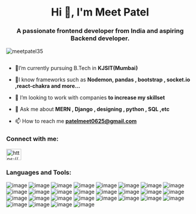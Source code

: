 <h1 align="center">Hi 👋, I'm Meet Patel</h1>
<h3 align="center">A passionate frontend developer from India and aspiring Backend developer.</h3>

<p align="left"> <img src="https://komarev.com/ghpvc/?username=meetpatel35&label=Profile%20views&color=0e75b6&style=flat" alt="meetpatel35" /> </p>

<p align="left"> <a href="https://twitter.com/" target="blank"><img src="https://img.shields.io/twitter/follow/?logo=twitter&style=for-the-badge" alt="" /></a> </p>

- 📖I’m currently pursuing B.Tech in **KJSIT(Mumbai)**

- 🔖I know frameworks such as **Nodemon, pandas , bootstrap , socket.io ,react-chakra and more...**

- 🔭 I’m looking to work with companies **to increase my skillset**

- 💬 Ask me about **MERN , Django , designing , python , SQL ,etc**

- 📫 How to reach me **patelmeet0625@gmail.com**

<h3 align="left">Connect with me:</h3>
<p align="left">
<a href="https://linkedin.com/in/https://www.linkedin.com/in/meet-patel-0a9ba825a" target="blank"><img align="center" src="https://raw.githubusercontent.com/rahuldkjain/github-profile-readme-generator/master/src/images/icons/Social/linked-in-alt.svg" alt="https://www.linkedin.com/in/meet-patel-0a9ba825a" height="30" width="40" /></a>
</p>

<h3 align="left">Languages and Tools:</h3>

![image](https://github.com/YashLoriya02/YashLoriya02/assets/143203752/2190be2d-18d6-49f7-95e1-adb80ec363ca) 
  ![image](https://github.com/YashLoriya02/YashLoriya02/assets/143203752/01572bb3-2b59-49c6-a2e5-e5ed02b452fd)
  ![image](https://github.com/YashLoriya02/YashLoriya02/assets/143203752/e1c178fa-524c-4cb5-a858-6a7700013924)
  ![image](https://github.com/YashLoriya02/YashLoriya02/assets/143203752/865139ef-0e15-4a63-834f-156c2fbfe4ac)
  ![image](https://github.com/YashLoriya02/YashLoriya02/assets/143203752/e8a48dc8-350d-4dc2-93ee-5ff49b4991ad)
  ![image](https://github.com/YashLoriya02/YashLoriya02/assets/143203752/7105e7e0-626f-4551-9387-703bc61f5659)
  ![image](https://github.com/YashLoriya02/YashLoriya02/assets/143203752/cae5c369-85e0-4416-932b-2abf73e98f8c)
  ![image](https://github.com/YashLoriya02/YashLoriya02/assets/143203752/5f576d2a-3d19-45d1-84e6-a954988cfa65)
  ![image](https://github.com/YashLoriya02/YashLoriya02/assets/143203752/0baed8d1-2516-4033-9b94-78df08fe096d)
  ![image](https://github.com/YashLoriya02/YashLoriya02/assets/143203752/e2643438-3934-449f-8519-342291670501)
  ![image](https://github.com/YashLoriya02/YashLoriya02/assets/143203752/4e8c9b99-842c-4b9f-a69b-1f6aa1c2fceb)
  ![image](https://github.com/YashLoriya02/YashLoriya02/assets/143203752/6c796ffb-90ac-405d-8164-75ad78905e28)
  ![image](https://github.com/YashLoriya02/YashLoriya02/assets/143203752/2461585e-3a1a-4e20-9f81-7c57bdde748d)
  ![image](https://github.com/YashLoriya02/YashLoriya02/assets/143203752/0c85d0cd-869f-459e-afc5-2ded579c4653)
  ![image](https://github.com/YashLoriya02/YashLoriya02/assets/143203752/8522df02-de63-4fec-9121-24e74582438b)
  ![image](https://github.com/YashLoriya02/YashLoriya02/assets/143203752/445b10f9-36d2-402a-98b4-0a66e3402382)
  ![image](https://github.com/YashLoriya02/YashLoriya02/assets/143203752/63eb6f95-63d6-4356-95d0-1d93ad0ae461)
  ![image](https://github.com/YashLoriya02/YashLoriya02/assets/143203752/9083b747-1f24-4ee7-babe-e3cf3878c87f)
  ![image](https://github.com/YashLoriya02/YashLoriya02/assets/143203752/12d48388-552d-4dba-85ee-857dc6027ff8)
  ![image](https://github.com/YashLoriya02/YashLoriya02/assets/143203752/71bf416e-8c75-40bc-8711-ff831dbee14b)
  ![image](https://github.com/YashLoriya02/YashLoriya02/assets/143203752/4d655d06-d797-48da-aca8-619a1a1fef6b)
  ![image](https://github.com/YashLoriya02/YashLoriya02/assets/143203752/b6951d60-2e9b-47c3-91ec-5ef6eef0e388)
  ![image](https://github.com/YashLoriya02/YashLoriya02/assets/143203752/ef93cbae-01e7-454b-bbdf-f28d7221a340)
  ![image](https://github.com/YashLoriya02/YashLoriya02/assets/143203752/a2bea5fb-5599-4046-ba8d-d0fbf99df6e1)
  ![image](https://github.com/YashLoriya02/YashLoriya02/assets/143203752/5fc90426-1594-4b92-ac6c-32e43cc866ec)
  ![image](https://github.com/YashLoriya02/YashLoriya02/assets/143203752/e09cc86d-bbd3-4ecc-8c01-bf6282ef07ea)
  ![image](https://github.com/YashLoriya02/YashLoriya02/assets/143203752/7b280582-19d2-4576-89a4-a5d865e227c7)
  ![image](https://github.com/YashLoriya02/YashLoriya02/assets/143203752/be16c5a1-79dc-461e-8200-c695f8e380ef)
